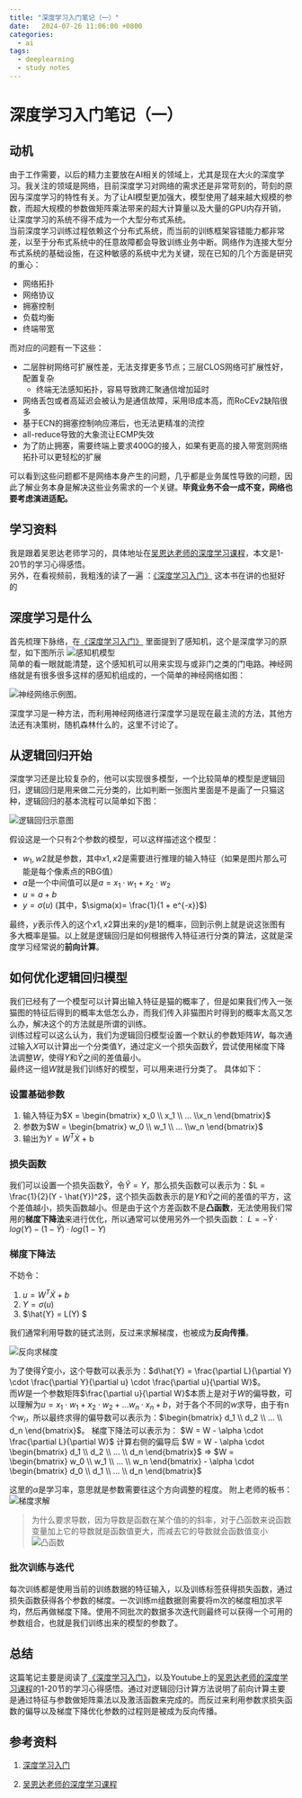 ```yaml
---
title: "深度学习入门笔记（一）"
date:   2024-07-26 11:06:00 +0800
categories:
  - ai
tags:
  - deeplearning
  - study notes
---
```

# 深度学习入门笔记（一）
## 动机
由于工作需要，以后的精力主要放在AI相关的领域上，尤其是现在大火的深度学习。我关注的领域是网络，目前深度学习对网络的需求还是非常苛刻的，苛刻的原因与深度学习的特性有关。为了让AI模型更加强大，模型使用了越来越大规模的参数，而超大规模的参数做矩阵乘法带来的超大计算量以及大量的GPU内存开销，让深度学习的系统不得不成为一个大型分布式系统。  
当前深度学习训练过程依赖这个分布式系统，而当前的训练框架容错能力都非常差，以至于分布式系统中的任意故障都会导致训练业务中断。网络作为连接大型分布式系统的基础设施，在这种敏感的系统中尤为关键，现在已知的几个方面是研究的重心：
* 网络拓扑
* 网络协议
* 拥塞控制
* 负载均衡
* 终端带宽

而对应的问题有一下这些：
* 二层胖树网络可扩展性差，无法支撑更多节点；三层CLOS网络可扩展性好，配置复杂
  * 终端无法感知拓扑，容易导致跨汇聚通信增加延时
* 网络丢包或者高延迟会被认为是通信故障，采用IB成本高，而RoCEv2缺陷很多
* 基于ECN的拥塞控制响应滞后，也无法更精准的流控
* all-reduce导致的大象流让ECMP失效
* 为了防止拥塞，需要终端上要求400G的接入，如果有更高的接入带宽则网络拓扑可以更轻松的扩展

可以看到这些问题都不是网络本身产生的问题，几乎都是业务属性导致的问题，因此了解业务本身是解决这些业务需求的一个关键。**毕竟业务不会一成不变，网络也要考虑演进适配。**

## 学习资料
我是跟着吴恩达老师学习的，具体地址在[吴恩达老师的深度学习课程](#参考资料)，本文是1-20节的学习心得感悟。  
另外，在看视频前，我粗浅的读了一遍 ：[《深度学习入门》](#参考资料)
这本书在讲的也挺好的

## 深度学习是什么
首先梳理下脉络，在[《深度学习入门》](#参考资料) 里面提到了感知机，这个是深度学习的原型，如下图所示
![感知机模型](/assets/20240726/感知机.png)  
简单的看一眼就能清楚，这个感知机可以用来实现与或非门之类的门电路。神经网络就是有很多很多这样的感知机组成的，一个简单的神经网络如图：

![神经网络示例图](/assets/20240726/神经网络示例图.png)。

深度学习是一种方法，而利用神经网络进行深度学习是现在最主流的方法，其他方法还有决策树，随机森林什么的，这里不讨论了。

## 从逻辑回归开始
深度学习还是比较复杂的，他可以实现很多模型，一个比较简单的模型是逻辑回归，逻辑回归是用来做二元分类的，比如判断一张图片里面是不是画了一只猫这种，逻辑回归的基本流程可以简单如下图：

![逻辑回归示意图](/assets/20240726/逻辑回归示意图.png)

假设这是一个只有2个参数的模型，可以这样描述这个模型：
* $w_1,w2$就是参数，其中$x1,x2$是需要进行推理的输入特征（如果是图片那么可能是每个像素点的RBG值）
* $a$是一个中间值可以是$a = x_1 \cdot w_1 + x_2 \cdot w_2$
* $u=a+b$
* $y=\sigma(u)$ (其中，$\sigma(x)= \frac{1}{1 + e^{-x}}$)

最终，$y$表示传入的这个$x1,x2$算出来的$y$是1的概率，回到示例上就是说这张图有多大概率是猫。以上就是逻辑回归是如何根据传入特征进行分类的算法，这就是深度学习经常说的**前向计算**。

## 如何优化逻辑回归模型
我们已经有了一个模型可以计算出输入特征是猫的概率了，但是如果我们传入一张猫图的特征后得到的概率太低怎么办，而我们传入非猫图片时得到的概率太高又怎么办，解决这个的方法就是所谓的训练。    
训练过程可以这么认为，我们为逻辑回归模型设置一个默认的参数矩阵$W$，每次通过输入$X$可以计算出一个分类值$Y$，通过定义一个损失函数$\hat{Y}$，尝试使用梯度下降法调整$W$，使得$Y$和$\hat{Y}$之间的差值最小。  
最终这一组$W$就是我们训练好的模型，可以用来进行分类了。
具体如下：
### 设置基础参数
1. 输入特征为$X = \begin{bmatrix} x_0 \\ x_1 \\ ... \\x_n \end{bmatrix}$
2. 参数为$W = \begin{bmatrix} w_0 \\ w_1 \\ ... \\w_n \end{bmatrix}$
3. 输出为$Y = W^T \dot{X}$ + b

### 损失函数
我们可以设置一个损失函数$\hat{Y}$，令$\hat{Y} = Y$，那么损失函数可以表示为：$L = \frac{1}{2}(Y - \hat{Y})^2$，这个损失函数表示的是$Y$和$\hat{Y}$之间的差值的平方，这个差值越小，损失函数越小。但是由于这个方差函数不是**凸函数**，无法使用我们常用的**梯度下降法**来进行优化，所以通常可以使用另外一个损失函数：
$L = -\hat{Y} \cdot log(Y) - (1 - \hat{Y}) \cdot log(1 - Y)$

### 梯度下降法
不妨令：  
1. $u=W^T \dot{X} + b$  
2. $Y = \sigma(u)$  
3. $\hat{Y} = L(Y) $

我们通常利用导数的链式法则，反过来求解梯度，也被成为**反向传播**。

![反向求梯度](/assets/20240726/反向求梯度.png)

为了使得$\hat{Y}$变小，这个导数可以表示为：$d\hat{Y} = \frac{\partial L}{\partial Y} \cdot \frac{\partial Y}{\partial u} \cdot \frac{\partial u}{\partial W}$。  
而$W$是一个参数矩阵$\frac{\partial u}{\partial W}$本质上是对于$W$的偏导数，可以理解为$u=x_1 \cdot w_1 + x_2 \cdot w_2 + ... w_n \cdot x_n+ b$，对于各个不同的$w$求导，由于有n个$w_i$，所以最终求得的偏导数可以表示为：$\begin{bmatrix} d_1 \\ d_2 \\ ... \\ d_n \end{bmatrix}$。
梯度下降法可以表示为：
$W = W - \alpha \cdot \frac{\partial L}{\partial W}$  计算右侧的偏导后
$W = W - \alpha \cdot \begin{bmatrix} d_1 \\ d_2 \\ ... \\ d_n \end{bmatrix}$ => 
$W = \begin{bmatrix} w_0 \\ w_1 \\ ... \\ w_n \end{bmatrix} - \alpha \cdot \begin{bmatrix} d_0 \\ d_1 \\ ... \\ d_n \end{bmatrix}$

这里的$\alpha$是学习率，意思就是参数需要往这个方向调整的程度。
附上老师的板书：
![梯度求解](/assets/20240726/梯度求解.png)

> 为什么要求导数，因为导数是函数在某个值的的斜率，对于凸函数来说函数变量加上它的导数就是函数值更大，而减去它的导数就会函数值变小
> ![凸函数](/assets/20240726/凸函数.png)

### 批次训练与迭代
每次训练都是使用当前的训练数据的特征输入，以及训练标签获得损失函数，通过损失函数获得各个参数的梯度。一次训练m组数据则需要将m次的梯度相加求平均，然后再做梯度下降。使用不同批次的数据多次迭代则最终可以获得一个可用的参数组合，也就是我们训练出来的模型的参数了。

## 总结
这篇笔记主要是阅读了[《深度学习入门》](#参考资料)，以及Youtube上的[吴恩达老师的深度学习课程](#参考资料)的1-20节的学习心得感悟。通过对逻辑回归计算方法说明了前向计算主要是通过特征与参数做矩阵乘法以及激活函数来完成的。而反过来利用参数求损失函数的偏导以及梯度下降优化参数的过程则是被成为反向传播。

## 参考资料
1. [深度学习入门](https://www.yuque.com/office/yuque/0/2023/pdf/34578662/1682003537199-2fe365a2-5920-446c-a836-678917e65a25.pdf?from=https%3A%2F%2Fwww.yuque.com%2Fyuqueyonghulsykwn%2Fvcgici%2Feq43ti6yykp4u8v0)

2. [吴恩达老师的深度学习课程](https://www.youtube.com/watch?v=OV3lkX9yLak&list=PLM5hlczGTln79kN5Z_8J_s20k5-vRbKpE&index=1)